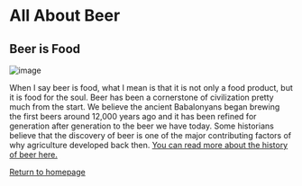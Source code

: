 # All About Beer

## Beer is Food

![image](https://news.berkeley.edu/wp-content/uploads/2018/03/beerhops750.jpg)

When I say beer is food, what I mean is that it is not only a food product, but it is food for the soul. Beer has been a cornerstone of civilization pretty much from the start. We believe the ancient Babalonyans began brewing the first beers around 12,000 years ago and it has been refined for generation after generation to the beer we have today. Some historians believe that the discovery of beer is one of the major contributing factors of why agriculture developed back then. [You can read more about the history of beer here.](https://en.wikipedia.org/wiki/History_of_beer)



[Return to homepage](https://github.com/StephenWhite92/INFOTC-1000-Final-Project/blob/d82deef4f2d578fbd42931bc4865f59c79e52bc7/README.md)
